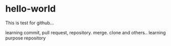 
# hello-world

This is test for github... 

learning commit, pull request, repository. merge. clone and others..
learning purpose repository
